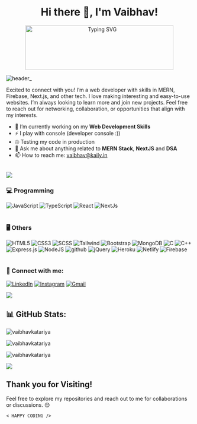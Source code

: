 <h1 align="center">Hi there 👋, I'm Vaibhav!</h1>

<p align="center">
  <img src="https://readme-typing-svg.demolab.com/?font=Poppins&weight=500&duration=3000&pause=800&color=777777&vCenter=true&width=280&height=80&lines=Full+Stack+Developer;JavaScript+Enthusiast;Open-Source+Contributor](https://readme-typing-svg.demolab.com?font=Poppins&weight=500&size=13&duration=3000&pause=800&color=777777&vCenter=true&width=280&height=80&lines=A+passionate+Full+Stack+Developer;A+passionate+JavaScript+Enthusiast;A+passionate+Open-Source+Contributor" alt="Typing SVG" style="width: 400px; height: 120px;">
</p>

         
![header_](https://user-images.githubusercontent.com/80106274/155994781-7c22a80e-99b6-4e2e-a288-a706e1818289.png)


Excited to connect with you! I’m a web developer with skills in MERN, Firebase, Next.js, and other tech. I love making interesting and easy-to-use websites. I’m always looking to learn more and join new projects. Feel free to reach out for networking, collaboration, or opportunities that align with my interests.

- 🔭 I’m currently working on my **Web Development Skills**
- ⚡ I play with console (developer console :))
- 🤐 Testing my code in production
- 💬 Ask me about anything related to **MERN Stack**, **NextJS** and **DSA**
- 📫 How to reach me: [vaibhav@kaily.in](mailto:vaibhav@kaily.in)
<br><br>

<img align="center" src="https://user-images.githubusercontent.com/73097560/115834477-dbab4500-a447-11eb-908a-139a6edaec5c.gif"/>

### 💻 Programming
![JavaScript](https://img.shields.io/badge/JavaScript-F7DF1E?style=for-the-badge&logo=javascript&logoColor=black) ![TypeScript](https://img.shields.io/badge/typescript-%23007ACC.svg?style=for-the-badge&logo=typescript&logoColor=white) ![React](https://img.shields.io/badge/react-%2320232a.svg?style=for-the-badge&logo=react&logoColor=%2361DAFB) ![NextJs](https://img.shields.io/badge/next.js-000000?style=for-the-badge&logo=nextdotjs&logoColor=white)
<br>
<br>
### 🖥 Others
![HTML5](https://img.shields.io/badge/html5-%23E34F26.svg?style=for-the-badge&logo=html5&logoColor=white) ![CSS3](https://img.shields.io/badge/css3-%231572B6.svg?style=for-the-badge&logo=css3&logoColor=white) ![SCSS](https://img.shields.io/badge/Sass-CC6699?style=for-the-badge&logo=sass&logoColor=white) ![Tailwind](https://img.shields.io/badge/Tailwind_CSS-38B2AC?style=for-the-badge&logo=tailwind-css&logoColor=white) ![Bootstrap](https://img.shields.io/badge/bootstrap-%23563D7C.svg?style=for-the-badge&logo=bootstrap&logoColor=white) ![MongoDB](https://img.shields.io/badge/MongoDB-%234ea94b.svg?style=for-the-badge&logo=mongodb&logoColor=white) ![C](https://img.shields.io/badge/c-%2300599C.svg?style=for-the-badge&logo=c&logoColor=white) ![C++](https://img.shields.io/badge/c++-%2300599C.svg?style=for-the-badge&logo=c%2B%2B&logoColor=white) ![Express.js](https://img.shields.io/badge/express.js-%23404d59.svg?style=for-the-badge&logo=express&logoColor=%2361DAFB)  ![NodeJS](https://img.shields.io/badge/Node.js-43853D?style=for-the-badge&logo=node.js&logoColor=white) ![github](https://img.shields.io/badge/GitHub-100000?style=for-the-badge&logo=github&logoColor=white) ![jQuery](https://img.shields.io/badge/jQuery-0769AD.svg?style=for-the-badge&logo=jQuery&logoColor=white) ![Heroku](https://img.shields.io/badge/Heroku-430098?style=for-the-badge&logo=heroku&logoColor=white) ![Netlify](https://img.shields.io/badge/netlify-%23000000.svg?style=for-the-badge&logo=netlify&logoColor=#00C7B7) ![Firebase](https://img.shields.io/badge/firebase-%23039BE5.svg?style=for-the-badge&logo=firebase)
<br>
<br>
### 📲 Connect with me:
<a href="https://www.linkedin.com/in/vaibhavkatariyaa" target="_blank"><img alt="LinkedIn" src="https://img.shields.io/badge/linkedin-%230077B5.svg?&style=for-the-badge&logo=linkedin&logoColor=white" /></a>
        <a href="https://instagram.com/acevaibhav"><img alt="Instagram"
                src="https://img.shields.io/badge/Instagram-E4405F?style=for-the-badge&logo=instagram&logoColor=white"></a>
            <a href="mailto:vaibhav@kaily.in" target="_blank"><img alt="Gmail"
                src="https://img.shields.io/badge/-Gmail-D14836?style=for-the-badge&logo=Gmail&logoColor=white" /></a>

<img align="center" src="https://user-images.githubusercontent.com/73097560/115834477-dbab4500-a447-11eb-908a-139a6edaec5c.gif"/>

## 📊 GitHub Stats:

<p align="left">
  <img src="https://github-readme-stats.vercel.app/api?username=vaibhavkatariya&show_icons=true&locale=en" alt="vaibhavkatariya" />
</p>


<p align="left">
  <img src="https://github-readme-streak-stats.herokuapp.com/?user=vaibhavkatariya&" alt="vaibhavkatariya" />
</p>

<p align="left">
  <img src="https://github-readme-stats.vercel.app/api/top-langs?username=vaibhavkatariya&show_icons=true&locale=en&layout=compact" alt="vaibhavkatariya" />
</p>

<img align="center" src="https://user-images.githubusercontent.com/73097560/115834477-dbab4500-a447-11eb-908a-139a6edaec5c.gif"/>

## Thank you for Visiting!

Feel free to explore my repositories and reach out to me for collaborations or discussions. 😊
    
```
< HAPPY CODING />
```

